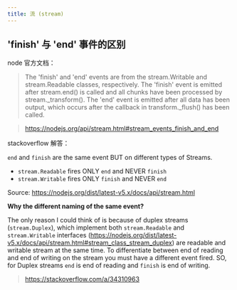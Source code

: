 ```yaml
---
title: 流 (stream)
---
```


## 'finish' 与 'end' 事件的区别

node 官方文档：

> The 'finish' and 'end' events are from the stream.Writable and stream.Readable classes, respectively. The 'finish' event is emitted after stream.end() is called and all chunks have been processed by stream._transform(). The 'end' event is emitted after all data has been output, which occurs after the callback in transform._flush() has been called.

> https://nodejs.org/api/stream.html#stream_events_finish_and_end

stackoverflow 解答：

`end` and `finish` are the same event BUT on different types of Streams.

- `stream.Readable` fires ONLY `end` and NEVER `finish`
- `stream.Writable` fires ONLY `finish` and NEVER `end`

Source: https://nodejs.org/dist/latest-v5.x/docs/api/stream.html

**Why the different naming of the same event?**

The only reason I could think of is because of duplex streams (`stream.Duplex`), which implement both `stream.Readable` and `stream.Writable` interfaces (https://nodejs.org/dist/latest-v5.x/docs/api/stream.html#stream_class_stream_duplex) are readable and writable stream at the same time. To differentiate between end of reading and end of writing on the stream you must have a different event fired. SO, for Duplex streams `end` is end of reading and `finish` is end of writing.

> https://stackoverflow.com/a/34310963
